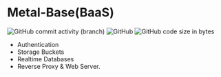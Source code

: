 # Metal-Base(BaaS)
![GitHub commit activity (branch)](https://img.shields.io/github/commit-activity/t/themetalbase/metalbase?style=flat-square&label=Total%20Commits)
![GitHub](https://img.shields.io/github/license/themetalbase/metalbase?style=flat-square&label=License)
![GitHub code size in bytes](https://img.shields.io/github/languages/code-size/themetalbase/metalbase?style=flat-square&label=Code%20Size)

- Authentication
- Storage Buckets
- Realtime Databases
- Reverse Proxy & Web Server.